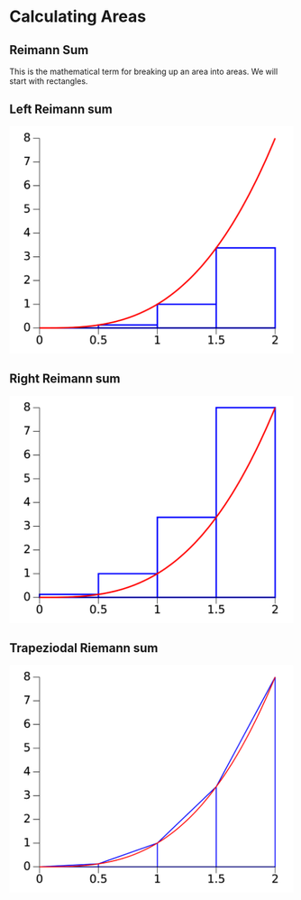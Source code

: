 # Calculating Areas

## Reimann Sum

This is the mathematical term for breaking up an area into areas.
We will start with rectangles.

## Left Reimann sum

![](./figures/LeftRiemann2.svg)

## Right Reimann sum

![](./figures/RightRiemann2.svg)

## Trapeziodal Riemann sum

![](./figures/TrapRiemann2.svg)



<!-- # Introduction -->
<!--  -->
<!-- While we want to develop our intuition when we are estimating with large -->
<!-- numbers, performing accurate calculations is also important.  You will -->
<!-- be able to calculate these numbers on a hand&#45;held calculator, in Excel, -->
<!-- and using scientific computing platforms like Python. -->
<!--  -->
<!-- Since our calculations are often used as evidence to support an -->
<!-- argument, they must be easy to read and have clear methods and -->
<!-- assumptions.  Using a computer to preserve the details of the -->
<!-- calculation is often preferable to using a calculator. -->
<!--  -->
<!-- We will start with concepts most familiar to you from your work with -->
<!-- calculators and we will build more concepts on that knowledge. -->
<!--  -->
<!-- # Basic Concepts -->
<!--  -->
<!-- &#45; Computing platforms -->
<!-- &#45; Computing languages -->
<!-- &#45; Arithmetic operations -->
<!-- &#45; Variables -->
<!-- &#45; Functions -->
<!--  -->
<!-- ## Computing platforms -->
<!--  -->
<!-- &#45; You are likely most familiar with a calculator -->
<!-- &#45; You enter a series of commands -->
<!-- &#45; When you press enter or equals, they are sent to a small computer for -->
<!--     evaluation -->
<!-- &#45; The results are printed for you -->
<!-- &#45; There are many computer programs that do similar things and allow much -->
<!--     more power and flexibility -->
<!-- &#45; Other platforms are Mathematica and spreadsheets -->
<!--  -->
<!-- ## Basic computations -->
<!--  -->
<!-- &#45; Addition (+) -->
<!-- &#45; Subtraction (&#45;) -->
<!-- &#45; Multiplication (*) -->
<!-- &#45; Division (/) -->
<!-- &#45; Exponentiation (^ or **) -->
<!--  -->
<!-- To perform basic calculations with numbers, we can type numbers into the -->
<!-- computer and use the symbols above to perform the calculation. -->
<!--  -->
<!-- ## Computing languages -->
<!--  -->
<!-- &#45; Computing languages allow us to instruct the computer to do things -->
<!-- &#45; As our models and computations become more complex, we will want to do -->
<!--     things besides addition and multiplication -->
<!-- &#45; Using a computing language helps us achieve that -->
<!--  -->
<!-- ## Variables -->
<!--  -->
<!-- To make the details of a computation more clear, we can use readable -->
<!-- names for our numbers and then use the names in the calculation. -->
<!--  -->
<!-- ``` -->
<!-- power = 100 -->
<!-- time = 30 -->
<!-- energy = power * time -->
<!-- ``` -->
<!--  -->
<!-- &#45; This makes the intention of the calculation more clear to the reader. -->
<!-- &#45; This also allows us to reuse what we have typed and change our numbers -->
<!--     easily to repeat a similar calculation -->
<!--  -->
<!-- ## Functions -->
<!--  -->
<!-- You have often used functions on your calculator and you have -->
<!-- encountered the idea in your math classes. -->
<!--  -->
<!-- A function takes a number or numbers as an input and provides a number -->
<!-- or numbers as an output. -->
<!--  -->
<!-- You have probably used sine or cosine functions on your calculator. -->
<!--  -->
<!-- You may want to make your own function for a calculation that you do -->
<!-- frequently.  The syntax for this often varies but the idea is usually -->
<!-- the same. -->
<!--  -->
<!-- ``` -->
<!-- m = 1 -->
<!-- b = 10 -->
<!-- f(x) = m * x + b -->
<!-- f(5) => 15 -->
<!-- ``` -->
<!--  -->
<!-- ## Print Function -->
<!--  -->
<!-- Computer functions can take many things besides numbers as input and do -->
<!-- many things besides return numbers as output.  The print function is -->
<!-- very useful.  Provided with text or variables, it will output things to -->
<!-- the screen. -->
<!--  -->
<!-- ``` -->
<!-- estimate = 20 -->
<!-- print('My estimate: ', estimate) -->
<!--  -->
<!-- > My estimate: 20 -->
<!-- ``` -->
<!--  -->
<!-- # Jupyter Concepts -->
<!--  -->
<!-- &#45; Markup and Markdown -->
<!-- &#45; Markup and LaTeX -->
<!-- &#45; Python -->
<!-- &#45; Jupyter -->
<!--  -->
<!-- ## Python -->
<!--  -->
<!-- Python is a general purpose language that can be used for calculations. -->
<!-- You can find more information about Python -->
<!-- [here](https://docs.python.org/3/tutorial/introduction.html) -->
<!--  -->
<!-- ## Jupyter -->
<!--  -->
<!-- &#45; Jupyter is like a word processor and spreadsheet in one program -->
<!-- &#45; By mixing words and computations together, you can clearly explain -->
<!--     your approach to an estimation -->
<!-- &#45; It has blocks or cells of text that are sent to the program of your -->
<!--     choice to be interpreted -->
<!-- &#45; Markdown: our word processor -->
<!-- &#45; Python: our spreadsheet or computation program -->
<!-- &#45; You press shift&#45;enter to evaluate a cell -->
<!--  -->
<!-- ## Markdown -->
<!--  -->
<!-- &#45; You can think of this as a word processor -->
<!-- &#45; By selecting markdown as the type of cell, jupyter sends the text to -->
<!--     markdown to be interpreted -->
<!-- &#45; Special characters are use to tell the computer to make headings or -->
<!--     bold characters -->
<!--  -->
<!-- ## LaTeX -->
<!--  -->
<!-- &#45; This is a word processor especially for math -->
<!-- &#45; By placing dollar signs ($) around some text, it is sent to LaTeX to -->
<!--     be interpreted -->
<!-- &#45; You can use this to write fractions and many other mathematical -->
<!--     symbols -->
<!-- &#45; You can find some symbols at this -->
<!--     [link](http://estudijas.lu.lv/pluginfile.php/14809/mod_page/content/16/instrukcijas/matematika_moodle/LaTeX_Symbols.pdf) -->
<!--  -->
<!-- For example -->
<!--  -->
<!-- ``` -->
<!-- \frac{1}{2} -->
<!-- ``` -->
<!--  -->
<!-- will turn into -->
<!--  -->
<!-- $$\frac{1}{2}$$ -->
<!--  -->
<!--  -->
<!-- ## SageMathCloud -->
<!--  -->
<!-- We use SageMathCloud to provide an easy&#45;to&#45;use platform for our -->
<!-- computations -->
<!--  -->
<!-- &#45; Create an account at Sage Math Cloud -->
<!-- &#45; Use your nice_person@sonoma.edu email address -->
<!--  -->
<!-- &#45; We will add you to our class -->
<!-- &#45; You will be able to access class content and various tools -->
<!--  -->
<!-- ## Pint Unit Library -->
<!--  -->
<!-- &#45; By using the Pint library you can include units in your Python -->
<!--     calculations. -->
<!-- &#45; You can learn more about Pint by a Google search or -->
<!--     [here](https://pint.readthedocs.org/) -->
